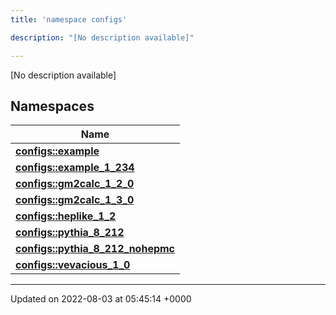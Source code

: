 ```yaml
---
title: 'namespace configs'

description: "[No description available]"

---
```







[No description available]

## Namespaces

| Name           |
| -------------- |
| **[configs::example](/documentation/code/darkbit/namespaces/namespaceconfigs_1_1example/)**  |
| **[configs::example_1_234](/documentation/code/darkbit/namespaces/namespaceconfigs_1_1example__1__234/)**  |
| **[configs::gm2calc_1_2_0](/documentation/code/darkbit/namespaces/namespaceconfigs_1_1gm2calc__1__2__0/)**  |
| **[configs::gm2calc_1_3_0](/documentation/code/darkbit/namespaces/namespaceconfigs_1_1gm2calc__1__3__0/)**  |
| **[configs::heplike_1_2](/documentation/code/darkbit/namespaces/namespaceconfigs_1_1heplike__1__2/)**  |
| **[configs::pythia_8_212](/documentation/code/darkbit/namespaces/namespaceconfigs_1_1pythia__8__212/)**  |
| **[configs::pythia_8_212_nohepmc](/documentation/code/darkbit/namespaces/namespaceconfigs_1_1pythia__8__212__nohepmc/)**  |
| **[configs::vevacious_1_0](/documentation/code/darkbit/namespaces/namespaceconfigs_1_1vevacious__1__0/)**  |






-------------------------------

Updated on 2022-08-03 at 05:45:14 +0000